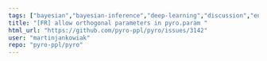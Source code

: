 ```yaml
---
tags: ["bayesian","bayesian-inference","deep-learning","discussion","enhancement","low-priority","machine-learning","probabilistic-modeling","probabilistic-programming","python","pytorch","variational-inference"]
title: "[FR] allow orthogonal parameters in pyro.param "
html_url: "https://github.com/pyro-ppl/pyro/issues/3142"
user: "martinjankowiak"
repo: "pyro-ppl/pyro"
---
```


